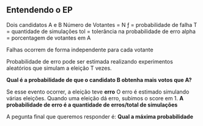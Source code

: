 ## Entendendo o EP

Dois candidatos A e B
Número de Votantes = N
ƒ = probabilidade de falha
T = quantidade de simulações
tol = tolerância na probabilidade de erro
alpha = porcentagem de votantes em A

Falhas ocorrem de forma independente para cada votante

Probabilidade de erro pode ser estimada realizando experimentos aleatórios que simulam a eleição T vezes.

**Qual é a probabilidade de que o candidato B obtenha mais votos que A?**

Se esse evento ocorrer, a eleição teve **erro**
O erro é estimado simulando várias eleições. Quando uma eleição dá erro, subimos o score em 1. **A probabilidade de erro é a quantidade de erros/total de simulações**

A pegunta final que queremos responder é: **Qual a máxima probabilidade**
